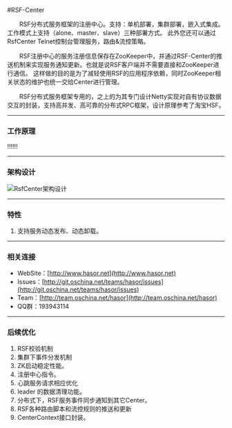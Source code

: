 ﻿#RSF-Center

&emsp;&emsp;RSF分布式服务框架的注册中心。支持：单机部署，集群部署，嵌入式集成。工作模式上支持（alone、master、slave）三种部署方式。
此外您还可以通过RsfCenter Telnet控制台管理服务，路由&流控策略。

&emsp;&emsp;RSF注册中心的服务注册信息保存在ZooKeeper中，并通过RSF-Center的推送机制来实现服务通知更新。也就是说RSF客户端并不需要直接和ZooKeeper进行通信。
这样做的目的是为了减轻使用RSF的应用程序依赖，同时ZooKeeper相关状态的维护也统一交给Center进行管理。

&emsp;&emsp;RSF分布式服务框架专用的，之上的为其专门设计Netty实现对自有协议数据交互的封装，支持高并发、高可靠的分布式RPC框架，设计原理参考了淘宝HSF。

----------
### 工作原理
!!!!!!

----------
### 架构设计
![RsfCenter架构设计](http://project.hasor.net/resources/005201_W9C1_1166271.jpg)

----------
### 特性
01. 支持服务动态发布、动态卸载。

----------
### 相关连接

* WebSite：[http://www.hasor.net](http://www.hasor.net)
* Issues：[http://git.oschina.net/teams/hasor/issues](http://git.oschina.net/teams/hasor/issues)
* Team：[http://team.oschina.net/hasor](http://team.oschina.net/hasor)
* QQ群：193943114

----------
### 后续优化
1. RSF校验机制
2. 集群下事件分发机制
3. ZK启动稳定性能。
4. 注册中心指令。
5. 心跳服务请求相应优化
1. leader 的数据清理功能。
2. 分布式下，RSF服务事件同步通知到其它Center。
3. RSF各种路由脚本和流控规则的推送和更新
4. CenterContext接口封装。